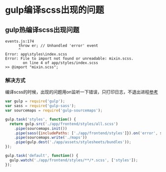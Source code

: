 # gulp编译scss出现的问题

## gulp热编译scss出现问题
```log
events.js:174
      throw er; // Unhandled 'error' event
      ^
Error: app\styles\index.scss
Error: File to import not found or unreadable: mixin.scss.
        on line 4 of app/styles/index.scss
>> @import "mixin.scss";
```

### 解决方式
编译scss的时候，出现的问题用on监听一下错误，只打印日志，不退出进程[参考](https://github.com/dlmanning/gulp-sass/issues/1)
```js
var gulp = require('gulp');
var sass = require('gulp-sass');
var sourcemaps = require('gulp-sourcemaps');

gulp.task('styles', function() {
  return gulp.src('./app/frontend/styles/all.scss')
    .pipe(sourcemaps.init())
    .pipe(sass({includePaths: ['./app/frontend/styles']}).on('error', sass.logError))
    .pipe(sourcemaps.write('./maps'))
    .pipe(gulp.dest('./app/assets/stylesheets/bundles'));
});

gulp.task('default', function() {
  gulp.watch('./app/frontend/styles/**/*.scss', ['styles']);
});
```